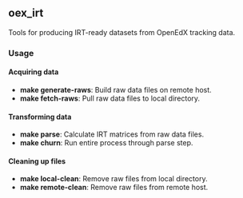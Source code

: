 ## oex_irt
Tools for producing IRT-ready datasets from OpenEdX tracking data.

### Usage

#### Acquiring data
- **make generate-raws**: Build raw data files on remote host.
- **make fetch-raws**: Pull raw data files to local directory.

#### Transforming data
- **make parse**: Calculate IRT matrices from raw data files.
- **make churn**: Run entire process through parse step.

#### Cleaning up files
- **make local-clean**: Remove raw files from local directory.
- **make remote-clean**: Remove raw files from remote host.
